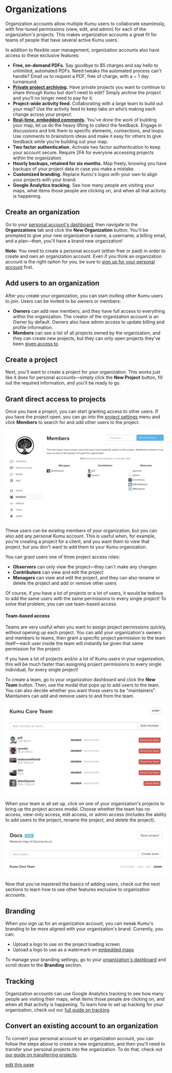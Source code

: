 # Organizations

Organization accounts allow multiple Kumu users to collaborate seamlessly, with fine-tuned permissions (view, edit, and admin) for each of the organization's projects. This makes organization accounts a great fit for teams of people that have several active Kumu users.

In addition to flexible user management, organization accounts also have access to these exclusive features:
- **Free, on-demand PDFs.** Say goodbye to $5 charges and say hello to unlimited, automated PDFs. Need tweaks the automated process can’t handle? Email us to request a PDF, free of charge, with a ~ 1 day turnaround.
- **[Private project archiving](/guides/archiving-projects.html).** Have private projects you want to continue to share through Kumu but don’t need to edit? Simply archive the project and you’ll no longer need to pay for it.
- **Project-wide activity feed.** Collaborating with a large team to build out your map? Use the activity feed to keep tabs on who’s making each change across your project.
- **[Real-time, embedded comments](/guides/issues.html).** You’ve done the work of building your map, let us do the heavy lifting to collect the feedback. Engage in discussions and link them to specific elements, connections, and loops. Use comments to brainstorm ideas and make it easy for others to give feedback while you’re building out your map.
- **Two factor authentication.** Activate two factor authentication to keep your account secure. Require 2FA for everyone accessing projects within the organization.
- **Hourly backups, retained for six months.** Map freely, knowing you have backups of your project data in case you make a mistake.
- **Customized branding.** Replace Kumu's logos with your own to align your projects with your brand.
- **Google Analytics tracking.** See how many people are visiting your maps, what items those people are clicking on, and when all that activity is happening.


## Create an organization

Go to your [personal account's dashboard](https://kumu.io/dashboard), then navigate to the **Organizations** tab and click the **New Organization** button. You'll be prompted to give your new organization a name, a username, a billing email, and a plan—then, you'll have a brand new organization!

<p class="alert alert-warning">
<b>Note:</b> You need to create a personal account (either free or paid) in order to create and own an organization account. Even if you think an organization account is the right option for you, be sure to <a class="alert-link" href="https://kumu.io/join">sign up for your personal account</a> first.
</p>


## Add users to an organization

After you create your organization, you can start inviting other Kumu users to join. Users can be invited to be owners or members:

- **Owners** can add new members, and they have full access to everything within the organization. The creator of the organization account is an Owner by default. Owners also have admin access to update billing and profile information.
- **Members** can see a list of all projects owned by the organization, and they can create new projects, but they can only open projects they've been [given access to](#grant-direct-access-to-projects).


## Create a project

Next, you'll want to create a project for your organization. This works just like it does for personal accounts—simply click the **New Project** button, fill out the required information, and you'll be ready to go.


## Grant direct access to projects

Once you have a project, you can start granting access to other users. If you have the project open, you can go into the [project settings](/overview/settings.html#project-settings) menu and click **Members** to search for and add other users to the project.

![project add users](/images/organization-project-users.png)

These users can be existing members of your organization, but you can also add any personal Kumu account. This is useful when, for example, you're creating a project for a client, and you want them to view that project, but you don't want to add them to your Kumu organization.

You can grant users one of three project access roles:

- **Observers** can only view the project—they can't make any changes
- **Contributors** can view and edit the project
- **Managers** can view and edit the project, and they can also rename or delete the project and add or remove other users

Of course, if you have a lot of projects or a lot of users, it would be tedious to add the same users with the same permissions to every single project! To solve that problem, you can use team-based access.


#### Team-based access

Teams are very useful when you want to assign project permissions quickly, without opening up each project. You can add your organization's owners and members to teams, then grant a specific project permission to the team itself—each user inside the team will instantly be given that same permission for the project.

If you have a lot of projects and/or a lot of Kumu users in your organization, this will be much faster than assigning project permissions to every single individual, for every single project!

To create a team, go to your organization dashboard and click the **New Team** button. Then, use the modal that pops up to add users to the team. You can also decide whether you want those users to be "maintainers". Maintainers can add and remove users to and from the team.

![team modal](/images/organization-team.png)

When your team is all set up, click on one of your organization's projects to bring up the project access modal. Choose whether the team has no access, view-only access, edit access, or admin access (includes the ability to add users to the project, rename the project, and delete the project).

![organization project team access modal](/images/organization-project-team-access.png)

Now that you've mastered the basics of adding users, check out the next sections to learn how to use other features exclusive to organization accounts.

<!-- <iframe src="https://player.vimeo.com/video/135484585" width="640" height="360" frameborder="0" webkitallowfullscreen mozallowfullscreen allowfullscreen></iframe>
 -->


## Branding

When you sign up for an organization account, you can tweak Kumu's branding to be more aligned with your organization's brand. Currently, you can:

- Upload a logo to use on the project loading screen
- Upload a logo to use as a watermark on [embedded maps](/guides/share-and-embed.html)

To manage your branding settings, go to your [organization's dashboard](/overview/dashboard.html#organization-dashboard) and scroll down to the **Branding** section.


## Tracking

Organization accounts can use Google Analytics tracking to see how many people are visiting their maps, what items those people are clicking on, and when all that activity is happening. To learn how to set up tracking for your organization, check out our [full guide on tracking](/guides/tracking.html).


## Convert an existing account to an organization

To convert your personal account to an organization account, you can follow the steps above to create a new organization, and then you'll need to transfer your personal projects into the organization. To do that, check out [our guide on transferring projects](/faq/how-do-i-transfer-a-project.html).



<span class="edit-link"><a href="https://github.com/kumu/docs/blob/master/guides/organizations.md" target="_blank"><i class="fa fa-github"></i> edit this page</a></span>

